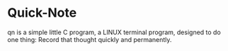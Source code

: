 # Quick-Note
qn is a simple little C program, a LINUX terminal program, designed to do one thing: Record that thought quickly and permanently. 
